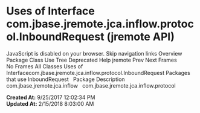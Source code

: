 # Uses of Interface com.jbase.jremote.jca.inflow.protocol.InboundRequest (jremote   API)

JavaScript is disabled on your browser. Skip navigation links Overview Package Class Use Tree Deprecated Help jremote Prev Next Frames No Frames All Classes Uses of Interfacecom.jbase.jremote.jca.inflow.protocol.InboundRequest Packages that use InboundRequest   Package Description com.jbase.jremote.jca.inflow   com.jbase.jremote.jca.inflow.protocol   

**Created At:** 9/25/2017 12:02:34 PM  
**Updated At:** 2/15/2018 8:03:00 AM  

